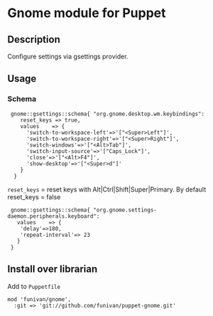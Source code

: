 # Gnome module for Puppet


## Description
Configure settings via gsettings provider. 

## Usage

### Schema
```
 gnome::gsettings::schema{ "org.gnome.desktop.wm.keybindings":
    reset_keys => true, 
    values    => {
      'switch-to-workspace-left'=>'["<Super>Left"]',
      'switch-to-workspace-right'=>'["<Super>Right"]',
      'switch-windows'=>'["<Alt>Tab"]',
      'switch-input-source'=>'["Caps_Lock"]',
      'close'=>'["<Alt>F4"]',
      'show-desktop'=>'["<Super>d"]'
    }
  }
```

`reset_keys` = reset keys with Alt|Ctrl|Shift|Super|Primary. By default reset_keys = false
     
```
 gnome::gsettings::schema{ "org.gnome.settings-daemon.peripherals.keyboard":
   values    => {
    'delay'=>180,
    'repeat-interval'=> 23
   }
 }
``` 
 
 

## Install over librarian
Add to `Puppetfile`
```
mod 'funivan/gnome',
  :git => 'git://github.com/funivan/puppet-gnome.git'
```
